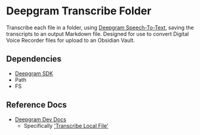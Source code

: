 # Deepgram Transcribe Folder

Transcribe each file in a folder, using [Deepgram Speech-To-Text](https://deepgram.com/product/speech-to-text), saving the transcripts to an output Markdown file. Designed for use to convert Digital Voice Recorder files for upload to an Obsidian Vault.

## Dependencies
- [Deepgram SDK](https://www.npmjs.com/package/@deepgram/sdk)
- Path
- FS


## Reference Docs
- [Deepgram Dev Docs](https://developers.deepgram.com/docs/introduction)
    - Specifically ['Transcribe Local File'](https://developers.deepgram.com/docs/getting-started-with-pre-recorded-audio#transcribe-a-local-file)